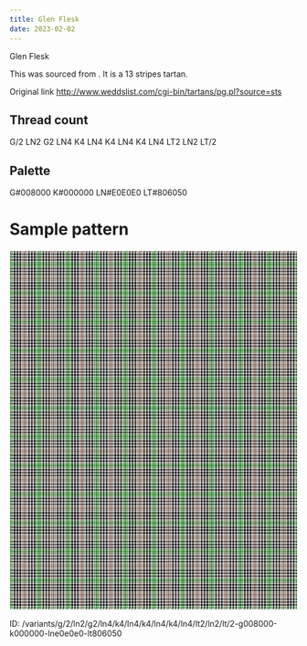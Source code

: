 ```yaml
---
title: Glen Flesk
date: 2023-02-02
---
```

Glen Flesk

This was sourced from <no value>.  It is a 13 stripes tartan.

Original link http://www.weddslist.com/cgi-bin/tartans/pg.pl?source=sts

## Thread count
G/2 LN2 G2 LN4 K4 LN4 K4 LN4 K4 LN4 LT2 LN2 LT/2

## Palette
G#008000 K#000000 LN#E0E0E0 LT#806050

# Sample pattern

![Tartan detail](tartan.png "G/2 LN2 G2 LN4 K4 LN4 K4 LN4 K4 LN4 LT2 LN2 LT/2 tartan")

ID: /variants/g/2/ln2/g2/ln4/k4/ln4/k4/ln4/k4/ln4/lt2/ln2/lt/2-g008000-k000000-lne0e0e0-lt806050